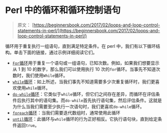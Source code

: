 # Perl 中的循环和循环控制语句

> 原文： [https://beginnersbook.com/2017/02/loops-and-loop-control-statements-in-perl/](https://beginnersbook.com/2017/02/loops-and-loop-control-statements-in-perl/)

循环用于重复执行一组语句，直到满足特定条件。在 perl 中，我们有以下循环结构。单击下面的链接，通过示例详细阅读它们。

*   [`For`循环](https://beginnersbook.com/2017/02/for-loop-in-perl-with-example/)用于重复一个语句或一组语句，已知次数。例如，如果我们想要显示从 1 到 10 的数字，那么我们可以使用执行 10 次的`for`循环。当事先不知道次数时，我们使用`While`循环。
*   [`while`循环](https://beginnersbook.com/2017/02/while-loop-in-perl-with-example/)：如上所述，当我们事先不知道需要多少次重复循环时，我们更喜欢使用`while`循环。
*   [`do-while`循环](https://beginnersbook.com/2017/02/perl-do-while-loop-with-example/)：它类似于`while`循环，但它们之间存在差异，而循环在评估条件后执行其中的语句集。而`do-while`首先执行语句集，然后评估条件。这就是为什么当我们需要至少执行一次语句时，我们更喜欢`do-while`循环。
*   [`foreach`循环](https://beginnersbook.com/2017/02/perl-foreach-loop-with-example/)：当我们需要迭代数组时，通常使用此循环
*   [`until`循环](https://beginnersbook.com/2017/02/until-loop-in-perl-with-example/)：此循环与`while`循环的行为正好相反。它执行语句块，直到给定条件返回`true`。